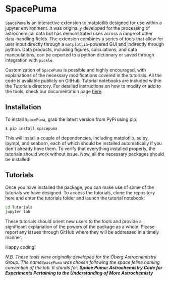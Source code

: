 # SpacePuma

```SpacePuma``` is an interactive extension to matplotlib designed for use within a jupyter environment. It was originally developed for the processing of astrochemical data but has demonstrated uses across a range of other data-handling fields. The extension combines a series of tools that allow for user input directly through a ```matplotlib```-powered GUI and indirectly through python. Data products, including figures, calculations, and data manipulations, can be exported to a python dictionary or saved through integration with ```pickle```. 

Customization of ```SpacePuma``` is possible and highly encouraged, with explanations of the necessary modifications covered in the tutorials. All the code is available publicly on GitHub. Tutorial notebooks are included within the Tutorials directory. For detailed instructions on how to modify or add to the tools, check our documentation page [here]().

## Installation

To install ```SpacePuma```, grab the latest version from PyPi using pip:

```
$ pip install spacepuma
```

This will install a couple of dependencies, including matplotlib, scipy, ipympl, and seaborn, each of which should be installed automatically if you don't already have them. To verify that everything installed properly, the tutorials should work without issue.
Now, all the necessary packages should be installed!

## Tutorials

Once you have installed the package, you can make use of some of the tutorials we have designed. To access the tutorials, clone the repository here and enter the tutorials folder and launch the tutorial notebook:

```bash
cd Tutorials
jupyter lab 
```

These tutorials should orient new users to the tools and provide a significant explanation of the powers of the package as a whole. Please report any issues through GitHub where they will be addressed in a timely manner.

Happy coding!

*N.B. These tools were originally developed for the Öberg Astrochemistry Group. The name```SpacePuma``` was chosen following the space feline naming convention of the lab. It stands for: **Space Puma: Astrochemistry Code for Experiments Pertaining to the Understanding of More Astrochemisty***



